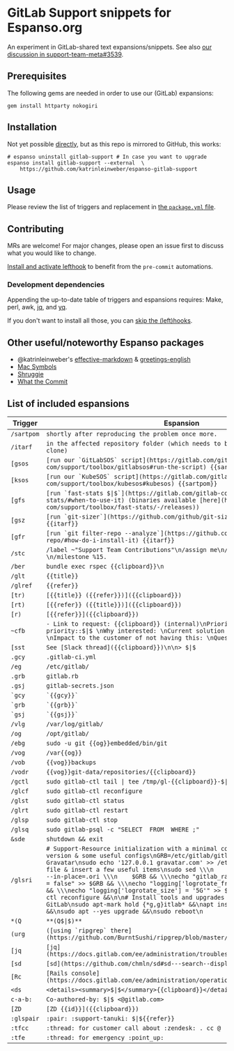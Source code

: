 # GitLab Support snippets for Espanso.org

An experiment in GitLab-shared text expansions/snippets.
See also [our discussion in support-team-meta#3539](https://gitlab.com/gitlab-com/support/support-team-meta/-/issues/3539#note_597649648).

## Prerequisites

The following gems are needed in order to use our (GitLab) expansions:

```shell
gem install httparty nokogiri
```

## Installation

Not yet possible [directly](https://espanso.org/docs/packages/#from-a-repository),
but as this repo is mirrored to GitHub, this works:

```shell
# espanso uninstall gitlab-support # In case you want to upgrade
espanso install gitlab-support --external  \
    https://github.com/katrinleinweber/espanso-gitlab-support
```

## Usage

Please review the list of triggers and replacement in [the `package.yml` file](gitlab-support/0.1.0/package.yml).

## Contributing

MRs are welcome! For major changes, please open an issue first to discuss what you would like to change.

[Install and activate lefthook](https://github.com/evilmartians/lefthook/blob/master/docs/full_guide.md#installation)
to benefit from the `pre-commit` automations.

### Development dependencies

Appending the up-to-date table of triggers and espansions requires:
Make, perl, awk,
[jq](https://stedolan.github.io/jq/), and
[yq](https://mikefarah.gitbook.io/yq/).

If you don't want to install all those, you can
[skip the (left)hooks](https://github.com/evilmartians/lefthook/blob/master/docs/full_guide.md#skip-lefthook-execution).

## Other useful/noteworthy Espanso packages

- @katrinleinweber's [effective-markdown](https://github.com/katrinleinweber/espanso-effective-markdown) & [greetings-english](https://github.com/katrinleinweber/espanso-greetings-english)
- [Mac Symbols](https://hub.espanso.org/packages/mac-symbols/)
- [Shruggie](https://hub.espanso.org/packages/shruggie/)
- [What the Commit](https://hub.espanso.org/packages/wtc/)

## List of included espansions

Trigger | Espansion
------- | ---------
``` /sartpom ``` | ``` shortly after reproducing the problem once more. ```
``` /itarf ``` | ``` in the affected repository folder (which needs to be a full, up-to-date clone) ```
``` [gsos ``` | ``` [run our `GitLabSOS` script](https://gitlab.com/gitlab-com/support/toolbox/gitlabsos#run-the-script) {{sartpom}} ```
``` [ksos ``` | ``` [run our `KubeSOS` script](https://gitlab.com/gitlab-com/support/toolbox/kubesos#kubesos) {{sartpom}} ```
``` [gfs ``` | ``` [run `fast-stats $\|$`](https://gitlab.com/gitlab-com/support/toolbox/fast-stats/#when-to-use-it) (binaries available [here](https://gitlab.com/gitlab-com/support/toolbox/fast-stats/-/releases)) ```
``` [gsz ``` | ``` [run `git-sizer`](https://github.com/github/git-sizer#getting-started) {{itarf}} ```
``` [gfr ``` | ``` [run `git filter-repo --analyze`](https://github.com/newren/git-filter-repo/#how-do-i-install-it) {{itarf}} ```
``` /stc ``` | ``` /label ~"Support Team Contributions"\n/assign me\n/assign_reviewer \n/milestone %15. ```
``` /ber ``` | ``` bundle exec rspec {{clipboard}}\n ```
``` /glt ``` | ``` {{title}} ```
``` /glref ``` | ``` {{refer}} ```
``` [tr) ``` | ``` [{{title}} ({{refer}})]({{clipboard}}) ```
``` [rt) ``` | ``` [{{refer}} ({{title}})]({{clipboard}}) ```
``` [r) ``` | ``` [{{refer}}]({{clipboard}}) ```
``` ~cfb ``` | ``` - Link to request: {{clipboard}} (internal)\nPriority: ~customer priority::$\|$ \nWhy interested: \nCurrent solution for this problem: \nImpact to the customer of not having this: \nQuestions: \nPM to mention: @ ```
``` [sst ``` | ``` See [Slack thread]({{clipboard}})\n\n> $\|$ ```
``` .gcy ``` | ``` .gitlab-ci.yml ```
``` /eg ``` | ``` /etc/gitlab/ ```
``` .grb ``` | ``` gitlab.rb ```
``` .gsj ``` | ``` gitlab-secrets.json ```
``` `gcy ``` | ``` `{{gcy}}` ```
``` `grb ``` | ``` `{{grb}}` ```
``` `gsj ``` | ``` `{{gsj}}` ```
``` /vlg ``` | ``` /var/log/gitlab/ ```
``` /og ``` | ``` /opt/gitlab/ ```
``` /ebg ``` | ``` sudo -u git {{og}}embedded/bin/git ```
``` /vog ``` | ``` /var{{og}} ```
``` /vob ``` | ``` {{vog}}backups ```
``` /vodr ``` | ``` {{vog}}git-data/repositories/{{clipboard}} ```
``` /gctl ``` | ``` sudo gitlab-ctl tail \| tee /tmp/gl-{{clipboard}}-$\|$.txt ```
``` /glcf ``` | ``` sudo gitlab-ctl reconfigure ```
``` /glst ``` | ``` sudo gitlab-ctl status ```
``` /glrt ``` | ``` sudo gitlab-ctl restart ```
``` /glsp ``` | ``` sudo gitlab-ctl stop ```
``` /glsq ``` | ``` sudo gitlab-psql -c "SELECT  FROM  WHERE ;" ```
``` &sde ``` | ``` shutdown && exit ```
``` /glsri ``` | ``` # Support-Resource initialization with a minimal configuration,\n# pinned version & some useful configs\nGRB=/etc/gitlab/gitlab.rb\n\n# Block Gravatar\nsudo echo '127.0.0.1 gravatar.com' >> /etc/hosts\n\n# Clear config file & insert a few useful items\nsudo sed \\\n    -e 's/#.*$//;/^$/d' \\\n    --in-place=.ori \\\n    $GRB && \\\necho "gitlab_rails['usage_ping_enabled'] = false" >> $GRB && \\\necho "logging['logrotate_frequency'] = nil" >> $GRB && \\\necho "logging['logrotate_size'] = '5G'" >> $GRB && \\\nsudo gitlab-ctl reconfigure &&\n\n# Install tools and upgrades without changing GitLab\nsudo apt-mark hold {*g,g}itlab* &&\napt install --yes ripgrep jq &&\nsudo apt --yes upgrade &&\nsudo reboot\n ```
``` *(Q ``` | ``` **(Q$\|$)**  ```
``` (urg ``` | ``` ([using `ripgrep` there](https://github.com/BurntSushi/ripgrep/blob/master/GUIDE.md)) ```
``` [jq ``` | ``` [jq](https://docs.gitlab.com/ee/administration/troubleshooting/log_parsing.html) ```
``` [sd ``` | ``` [sd](https://github.com/chmln/sd#sd---search--displace) ```
``` [Rc ``` | ``` [Rails console](https://docs.gitlab.com/ee/administration/operations/rails_console.html) ```
``` <ds ``` | ``` <details><summary>$\|$</summary>{{clipboard}}</details> ```
``` c-a-b: ``` | ``` Co-authored-by: $\|$ <@gitlab.com> ```
``` [ZD ``` | ``` [ZD {{id}}]({{clipboard}}) ```
``` :glspair ``` | ``` :pair: :support-tanuki: $\|${{refer}} ```
``` :tfcc ``` | ``` :thread: for customer call about :zendesk: . cc @ ```
``` :tfe ``` | ``` :thread: for emergency :point_up: ```
